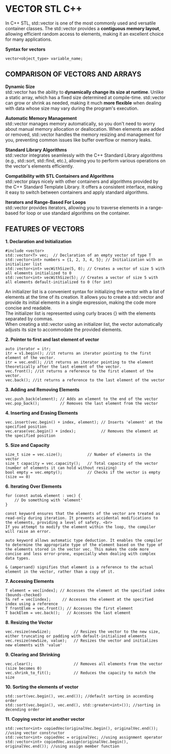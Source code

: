 # VECTOR STL C++

In C++ STL, std::vector is one of the most commonly used and versatile container classes. The std::vector provides a **contiguous memory layout**, allowing efficient random access to elements, making it an excellent choice for many applications.

**Syntax for vectors**
```
vector<object_type> variable_name;
```

## COMPARISON OF VECTORS AND ARRAYS
**Dynamic Size** <br>
std::vector has the ability to **dynamically change its size at runtime**. Unlike a static array, which has a fixed size determined at compile-time. std::vector can grow or shrink as needed, making it much **more flexible** when dealing with data whose size may vary during the program's execution. 

**Automatic Memory Management** <br>
std::vector manages memory automatically, so you don't need to worry about manual memory allocation or deallocation. When elements are added or removed, std::vector handles the memory resizing and management for you, preventing common issues like buffer overflow or memory leaks.

**Standard Library Algorithms** <br>
std::vector integrates seamlessly with the C++ Standard Library algorithms (e.g., std::sort, std::find, etc.), allowing you to perform various operations on the vector's elements efficiently.

**Compatibility with STL Containers and Algorithms** <br>
std::vector plays nicely with other containers and algorithms provided by the C++ Standard Template Library. It offers a consistent interface, making it easy to switch between containers and apply standard algorithms.

**Iterators and Range-Based For Loops** <br>
std::vector provides iterators, allowing you to traverse elements in a range-based for loop or use standard algorithms on the container.

## FEATURES OF VECTORS

**1. Declaration and Initialization**

```
#include <vector>
std::vector<T> vec;  // Declaration of an empty vector of type T
std::vector<int> numbers = {1, 2, 3, 4, 5}; // Initialization with an initializer list
std::vector<int> vecWithSize(5, 0); // Creates a vector of size 5 with all elements initialized to 0
std::vector<int> vecWithSize(5); // Creates a vector of size 5 with all elements default-initialized to 0 (for int)
```

An initializer list is a convenient syntax for initializing the vector with a list of elements at the time of its creation. It allows you to create a std::vector and provide its initial elements in a single expression, making the code more concise and readable. <br>
The initializer list is represented using curly braces {} with the elements separated by commas. <br>
When creating a std::vector using an initializer list, the vector automatically adjusts its size to accommodate the provided elements.


**2. Pointer to first and last element of vector**

```
auto iterator = itr;
itr = v1.begin(); //it returns an iterator pointing to the first element of the vector.
itr = vec.end(); //it returns an iterator pointing to the element theoretically after the last element of the vector.
vec.front(); //it returns a reference to the first element of the vector.
vec.back(); //it returns a reference to the last element of the vector
```

**3. Adding and Removing Elements**

```
vec.push_back(element); // Adds an element to the end of the vector
vec.pop_back();         // Removes the last element from the vector
```

**4. Inserting and Erasing Elements**

```
vec.insert(vec.begin() + index, element); // Inserts 'element' at the specified position
vec.erase(vec.begin() + index);           // Removes the element at the specified position
```

**5. Size and Capacity**

```
size_t size = vec.size();           // Number of elements in the vector
size_t capacity = vec.capacity();   // Total capacity of the vector (number of elements it can hold without resizing)
bool empty = vec.empty();           // Checks if the vector is empty (size == 0)
```

**6. Iterating Over Elements**

```
for (const auto& element : vec) {
    // Do something with 'element'
}

const keyword ensures that the elements of the vector are treated as read-only during iteration. It prevents accidental modifications to the elements, providing a level of safety. <br>
If you attempt to modify the element within the loop, the compiler will raise an error.

auto keyword allows automatic type deduction. It enables the compiler to determine the appropriate type of the element based on the type of the elements stored in the vector vec. This makes the code more concise and less error-prone, especially when dealing with complex data types.

& (ampersand) signifies that element is a reference to the actual element in the vector, rather than a copy of it.
```

**7. Accessing Elements**

```
T element = vec[index]; // Accesses the element at the specified index (bounds-checked)
T& ref = vec[index];     // Accesses the element at the specified index using a reference
T frontElem = vec.front(); // Accesses the first element
T backElem = vec.back();   // Accesses the last element
```

**8. Resizing the Vector**

```
vec.resize(newSize);          // Resizes the vector to the new size, either truncating or padding with default-initialized elements
vec.resize(newSize, value);   // Resizes the vector and initializes new elements with 'value'
```

**9. Clearing and Shrinking**

```
vec.clear();                  // Removes all elements from the vector (size becomes 0)
vec.shrink_to_fit();          // Reduces the capacity to match the size
```

**10. Sorting the elements of vector**

```
std::sort(vec.begin(), vec.end()); //default sorting in accending order
std::sort(vec.begin(), vec.end(), std::greater<int>()); //sorting in decending order
```

**11. Copying vector int another vector**

```
std::vector<int> copiedVec(originalVec.begin(), originalVec.end()); //using vector constructor
std::vector<int> copiedVec = originalVec; //using assignment operator
std::vector<int> copiedVec.assign(originalVec.begin(), originalVec.end()); //using assign member function
```


